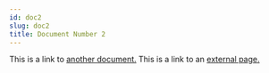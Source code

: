 ```yaml
---
id: doc2
slug: doc2
title: Document Number 2
---
```


This is a link to [another document.](doc3.md) This is a link to an [external page.](http://www.example.com/)
